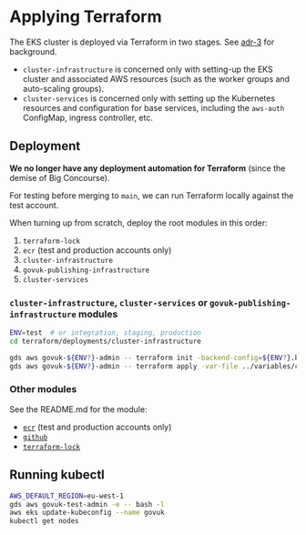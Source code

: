 # Applying Terraform

The EKS cluster is deployed via Terraform in two stages. See [adr-3] for background.

- `cluster-infrastructure` is concerned only with setting-up the EKS cluster and associated AWS resources (such as the worker groups and auto-scaling groups).
- `cluster-services` is concerned only with setting up the Kubernetes resources and configuration for base services, including the `aws-auth` ConfigMap, ingress controller, etc.

## Deployment

**We no longer have any deployment automation for Terraform** (since the demise of Big Concourse).

For testing before merging to `main`, we can run Terraform locally against the test account.

When turning up from scratch, deploy the root modules in this order:

1. `terraform-lock`
1. `ecr` (test and production accounts only)
1. `cluster-infrastructure`
1. `govuk-publishing-infrastructure`
1. `cluster-services`

### `cluster-infrastructure`, `cluster-services` or `govuk-publishing-infrastructure` modules

```sh
ENV=test  # or integration, staging, production
cd terraform/deployments/cluster-infrastructure

gds aws govuk-${ENV?}-admin -- terraform init -backend-config=${ENV?}.backend -reconfigure -upgrade
gds aws govuk-${ENV?}-admin -- terraform apply -var-file ../variables/common.tfvars -var-file ../variables/${ENV?}/common.tfvars
```

### Other modules

See the README.md for the module:

* [`ecr`](../deployments/ecr/README.md) (test and production accounts only)
* [`github`](../deployments/github/README.md)
* [`terraform-lock`](../deployments/terraform-lock/README.md)

## Running kubectl

```sh
AWS_DEFAULT_REGION=eu-west-1
gds aws govuk-test-admin -e -- bash -l
aws eks update-kubeconfig --name govuk
kubectl get nodes
```

[adr-3]: https://github.com/alphagov/govuk-infrastructure/blob/main/docs/architecture/decisions/0003-split-terraform-state-into-separate-aws-cluster-and-kubernetes-resource-phases.md
